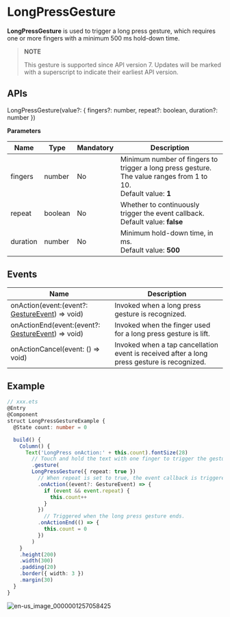 # LongPressGesture

**LongPressGesture** is used to trigger a long press gesture, which requires one or more fingers with a minimum 500 ms hold-down time.

>  **NOTE**
>
>  This gesture is supported since API version 7. Updates will be marked with a superscript to indicate their earliest API version.


## APIs

LongPressGesture(value?: { fingers?: number, repeat?: boolean, duration?: number })

**Parameters**

| Name| Type| Mandatory| Description|
| -------- | -------- | -------- | -------- |
| fingers | number | No| Minimum number of fingers to trigger a long press gesture. The value ranges from 1 to 10.<br>Default value: **1**|
| repeat | boolean | No| Whether to continuously trigger the event callback.<br>Default value: **false**|
| duration | number | No| Minimum hold-down time, in ms.<br>Default value: **500**|


## Events

| Name| Description|
| -------- | -------- |
| onAction(event:(event?: [GestureEvent](ts-gesture-settings.md#gestureevent)) =&gt; void) | Invoked when a long press gesture is recognized.|
| onActionEnd(event:(event?: [GestureEvent](ts-gesture-settings.md#gestureevent)) =&gt; void) | Invoked when the finger used for a long press gesture is lift.|
| onActionCancel(event: () =&gt; void) | Invoked when a tap cancellation event is received after a long press gesture is recognized.|


## Example

```ts
// xxx.ets
@Entry
@Component
struct LongPressGestureExample {
  @State count: number = 0

  build() {
    Column() {
      Text('LongPress onAction:' + this.count).fontSize(28)
        // Touch and hold the text with one finger to trigger the gesture event.
        .gesture(
        LongPressGesture({ repeat: true })
          // When repeat is set to true, the event callback is triggered continuously when the gesture is detected. The triggering interval is specified by duration (500 ms by default).
          .onAction((event?: GestureEvent) => {
            if (event && event.repeat) {
              this.count++
            }
          })
            // Triggered when the long press gesture ends.
          .onActionEnd(() => {
            this.count = 0
          })
        )
    }
    .height(200)
    .width(300)
    .padding(20)
    .border({ width: 3 })
    .margin(30)
  }
}
```

![en-us_image_0000001257058425](figures/en-us_image_0000001257058425.gif)

